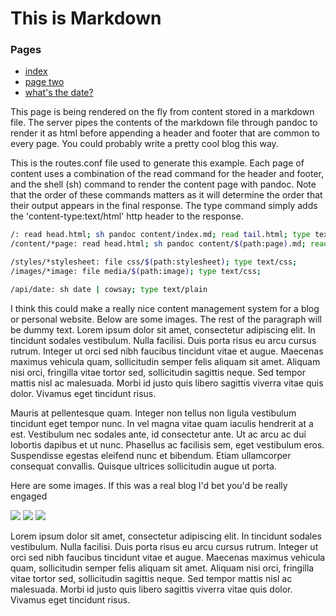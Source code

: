 # This is Markdown


### Pages

- [index](/)
- [page two](/content/two)
- [what's the date?](/api/date)

This page is being rendered on the fly from content stored in a markdown file.
The server pipes the contents of the markdown file through pandoc to render it
as html before appending a header and footer that are common to every page.
You could probably write a pretty cool blog this way.

This is the routes.conf file used to generate this example. Each page of
content uses a combination of the read command for the header and footer, and
the shell (sh) command to render the content page with pandoc. Note that the
order of these commands matters as it will determine the order that their
output appears in the final response. The type command simply adds the
'content-type:text/html' http header to the response.

```bash
/: read head.html; sh pandoc content/index.md; read tail.html; type text/html
/content/*page:	read head.html; sh pandoc content/$(path:page).md; read tail.html; type text/html

/styles/*stylesheet: file css/$(path:stylesheet); type text/css; 
/images/*image: file media/$(path:image); type text/css; 

/api/date: sh date | cowsay; type text/plain
```

I think this could make a really nice content management system for a blog or
personal website. Below are some images. The rest of the paragraph will be
dummy text.
Lorem ipsum dolor sit amet, consectetur adipiscing elit. In tincidunt sodales vestibulum. Nulla facilisi. Duis porta risus eu arcu cursus rutrum. Integer ut orci sed nibh faucibus tincidunt vitae et augue. Maecenas maximus vehicula quam, sollicitudin semper felis aliquam sit amet. Aliquam nisi orci, fringilla vitae tortor sed, sollicitudin sagittis neque. Sed tempor mattis nisl ac malesuada. Morbi id justo quis libero sagittis viverra vitae quis dolor. Vivamus eget tincidunt risus.

Mauris at pellentesque quam. Integer non tellus non ligula vestibulum tincidunt eget tempor nunc. In vel magna vitae quam iaculis hendrerit at a est. Vestibulum nec sodales ante, id consectetur ante. Ut ac arcu ac dui lobortis dapibus et ut nunc. Phasellus ac facilisis sem, eget vestibulum eros. Suspendisse egestas eleifend nunc et bibendum. Etiam ullamcorper consequat convallis. Quisque ultrices sollicitudin augue ut porta. 

Here are some images. If this was a real blog I'd bet you'd be really engaged

![](https://i.huffpost.com/gen/1271717/thumbs/o-LONDON-MAP-570.jpg?3)
![](/images/paris.jpg)
![](https://i.huffpost.com/gen/1271776/thumbs/o-LA-MAP-570.jpg?1)

Lorem ipsum dolor sit amet, consectetur adipiscing elit. In tincidunt sodales vestibulum. Nulla facilisi. Duis porta risus eu arcu cursus rutrum. Integer ut orci sed nibh faucibus tincidunt vitae et augue. Maecenas maximus vehicula quam, sollicitudin semper felis aliquam sit amet. Aliquam nisi orci, fringilla vitae tortor sed, sollicitudin sagittis neque. Sed tempor mattis nisl ac malesuada. Morbi id justo quis libero sagittis viverra vitae quis dolor. Vivamus eget tincidunt risus.

